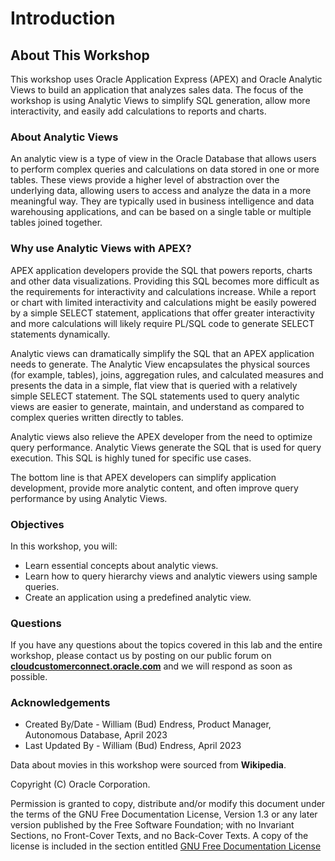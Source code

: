 # Introduction

## About This Workshop

This workshop uses Oracle Application Express (APEX) and Oracle Analytic Views to build an application that analyzes sales data. The focus of the workshop is using Analytic Views to simplify SQL generation, allow more interactivity, and easily add calculations to reports and charts.

### About Analytic Views

An analytic view is a type of view in the Oracle Database that allows users to perform complex queries and calculations on data stored in one or more tables. These views provide a higher level of abstraction over the underlying data, allowing users to access and analyze the data in a more meaningful way.  They are typically used in business intelligence and data warehousing applications, and can be based on a single table or multiple tables joined together.

### Why use Analytic Views with APEX?

APEX application developers provide the SQL that powers reports, charts and other data visualizations.  Providing this SQL becomes more difficult as the requirements for interactivity and calculations increase. While a report or chart with limited interactivity and calculations might be easily powered by a simple  SELECT statement, applications that offer greater interactivity and more calculations will likely require PL/SQL code to generate SELECT statements dynamically.

Analytic views can dramatically simplify the SQL that an APEX application needs to generate. The Analytic View encapsulates the physical sources (for example, tables), joins, aggregation rules, and calculated measures and presents the data in a simple, flat view that is queried with a relatively simple SELECT statement.  The SQL statements used to query analytic views are easier to generate, maintain, and understand as compared to complex queries written directly to tables.

Analytic views also relieve the APEX developer from the need to optimize query performance. Analytic Views generate the SQL that is used for query execution. This SQL is highly tuned for specific use cases.

The bottom line is that APEX developers can simplify application development, provide more analytic content, and often improve query performance by using Analytic Views.

### Objectives

In this workshop, you will:

- Learn essential concepts about analytic views.
- Learn how to query hierarchy views and analytic viewers using sample queries.
- Create an application using a predefined analytic view.

### Questions

If you have any questions about the topics covered in this lab and the entire workshop, please contact us by posting on our public forum on **[cloudcustomerconnect.oracle.com](https://cloudcustomerconnect.oracle.com/resources/32a53f8587/)**  and we will respond as soon as possible.

### Acknowledgements

- Created By/Date - William (Bud) Endress, Product Manager, Autonomous Database, April 2023
- Last Updated By - William (Bud) Endress, April 2023

Data about movies in this workshop were sourced from **Wikipedia**.

Copyright (C)  Oracle Corporation.

Permission is granted to copy, distribute and/or modify this document
under the terms of the GNU Free Documentation License, Version 1.3
or any later version published by the Free Software Foundation;
with no Invariant Sections, no Front-Cover Texts, and no Back-Cover Texts.
A copy of the license is included in the section entitled [GNU Free Documentation License](files/gnu-free-documentation-license.txt)